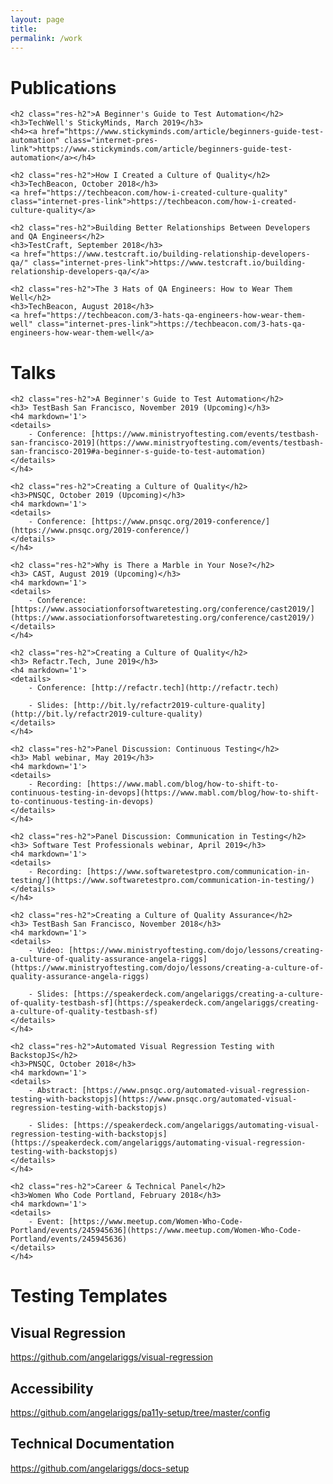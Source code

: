 ```yaml
---
layout: page
title: 
permalink: /work
---
```


<div>
    <h1 class="res-sec-title">Publications</h1>

    <h2 class="res-h2">A Beginner's Guide to Test Automation</h2>
    <h3>TechWell's StickyMinds, March 2019</h3>
    <h4><a href="https://www.stickyminds.com/article/beginners-guide-test-automation" class="internet-pres-link">https://www.stickyminds.com/article/beginners-guide-test-automation</a></h4>

    <h2 class="res-h2">How I Created a Culture of Quality</h2>
    <h3>TechBeacon, October 2018</h3>
    <a href="https://techbeacon.com/how-i-created-culture-quality" class="internet-pres-link">https://techbeacon.com/how-i-created-culture-quality</a>

    <h2 class="res-h2">Building Better Relationships Between Developers and QA Engineers</h2>
    <h3>TestCraft, September 2018</h3>
    <a href="https://www.testcraft.io/building-relationship-developers-qa/" class="internet-pres-link">https://www.testcraft.io/building-relationship-developers-qa/</a>

    <h2 class="res-h2">The 3 Hats of QA Engineers: How to Wear Them Well</h2>
    <h3>TechBeacon, August 2018</h3>
    <a href="https://techbeacon.com/3-hats-qa-engineers-how-wear-them-well" class="internet-pres-link">https://techbeacon.com/3-hats-qa-engineers-how-wear-them-well</a>

</div>

<div>
   <h1 class="res-sec-title">Talks</h1>

    <h2 class="res-h2">A Beginner's Guide to Test Automation</h2>
    <h3> TestBash San Francisco, November 2019 (Upcoming)</h3>
    <h4 markdown='1'>
    <details>
        - Conference: [https://www.ministryoftesting.com/events/testbash-san-francisco-2019](https://www.ministryoftesting.com/events/testbash-san-francisco-2019#a-beginner-s-guide-to-test-automation)  
    </details>
    </h4>

    <h2 class="res-h2">Creating a Culture of Quality</h2>
    <h3>PNSQC, October 2019 (Upcoming)</h3>
    <h4 markdown='1'>
    <details>
        - Conference: [https://www.pnsqc.org/2019-conference/](https://www.pnsqc.org/2019-conference/)  
    </details>
    </h4>

    <h2 class="res-h2">Why is There a Marble in Your Nose?</h2>
    <h3> CAST, August 2019 (Upcoming)</h3>
    <h4 markdown='1'>
    <details>
        - Conference: [https://www.associationforsoftwaretesting.org/conference/cast2019/](https://www.associationforsoftwaretesting.org/conference/cast2019/)  
    </details>
    </h4>

    <h2 class="res-h2">Creating a Culture of Quality</h2>
    <h3> Refactr.Tech, June 2019</h3>
    <h4 markdown='1'>
    <details>
        - Conference: [http://refactr.tech](http://refactr.tech)
        
        - Slides: [http://bit.ly/refactr2019-culture-quality](http://bit.ly/refactr2019-culture-quality)
    </details>
    </h4>

    <h2 class="res-h2">Panel Discussion: Continuous Testing</h2>
    <h3> Mabl webinar, May 2019</h3>
    <h4 markdown='1'>
    <details>
        - Recording: [https://www.mabl.com/blog/how-to-shift-to-continuous-testing-in-devops](https://www.mabl.com/blog/how-to-shift-to-continuous-testing-in-devops)
    </details>
    </h4>

    <h2 class="res-h2">Panel Discussion: Communication in Testing</h2>
    <h3> Software Test Professionals webinar, April 2019</h3>
    <h4 markdown='1'>
    <details>
        - Recording: [https://www.softwaretestpro.com/communication-in-testing/](https://www.softwaretestpro.com/communication-in-testing/)
    </details>
    </h4>

    <h2 class="res-h2">Creating a Culture of Quality Assurance</h2>
    <h3> TestBash San Francisco, November 2018</h3>
    <h4 markdown='1'>
    <details>
        - Video: [https://www.ministryoftesting.com/dojo/lessons/creating-a-culture-of-quality-assurance-angela-riggs](https://www.ministryoftesting.com/dojo/lessons/creating-a-culture-of-quality-assurance-angela-riggs)  

        - Slides: [https://speakerdeck.com/angelariggs/creating-a-culture-of-quality-testbash-sf](https://speakerdeck.com/angelariggs/creating-a-culture-of-quality-testbash-sf)
    </details>
    </h4>

    <h2 class="res-h2">Automated Visual Regression Testing with BackstopJS</h2>
    <h3>PNSQC, October 2018</h3>
    <h4 markdown='1'>
    <details>
        - Abstract: [https://www.pnsqc.org/automated-visual-regression-testing-with-backstopjs](https://www.pnsqc.org/automated-visual-regression-testing-with-backstopjs)  

        - Slides: [https://speakerdeck.com/angelariggs/automating-visual-regression-testing-with-backstopjs](https://speakerdeck.com/angelariggs/automating-visual-regression-testing-with-backstopjs)
    </details>
    </h4>

    <h2 class="res-h2">Career & Technical Panel</h2>
    <h3>Women Who Code Portland, February 2018</h3>
    <h4 markdown='1'>
    <details>
        - Event: [https://www.meetup.com/Women-Who-Code-Portland/events/245945636](https://www.meetup.com/Women-Who-Code-Portland/events/245945636)  
    </details>
    </h4>
</div>

<div>
    <h1 class="res-sec-title" id="internet-pres">Testing Templates</h1>
    <h2 class="res-h2">Visual Regression</h2><a href="https://github.com/angelariggs/visual-regression" class="internet-pres-link">https://github.com/angelariggs/visual-regression</a>
    <h2 class="res-h2">Accessibility</h2><a href="https://github.com/angelariggs/pa11y-setup/tree/master/config" class="internet-pres-link">https://github.com/angelariggs/pa11y-setup/tree/master/config</a>
    <h2 class="res-h2">Technical Documentation</h2><a href="https://github.com/angelariggs/docs-setup" class="internet-pres-link">https://github.com/angelariggs/docs-setup</a>
</div>

